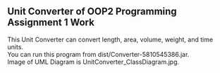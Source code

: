 ## Unit Converter of OOP2 Programming Assignment 1 Work

This Unit Converter can convert length, area, volume, weight, and time units.
<br>
You can run this program from dist/Converter-5810545386.jar.
<br>
Image of UML Diagram is UnitConverter_ClassDiagram.jpg.
